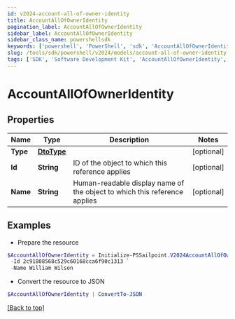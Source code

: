 ```yaml
---
id: v2024-account-all-of-owner-identity
title: AccountAllOfOwnerIdentity
pagination_label: AccountAllOfOwnerIdentity
sidebar_label: AccountAllOfOwnerIdentity
sidebar_class_name: powershellsdk
keywords: ['powershell', 'PowerShell', 'sdk', 'AccountAllOfOwnerIdentity', 'V2024AccountAllOfOwnerIdentity'] 
slug: /tools/sdk/powershell/v2024/models/account-all-of-owner-identity
tags: ['SDK', 'Software Development Kit', 'AccountAllOfOwnerIdentity', 'V2024AccountAllOfOwnerIdentity']
---
```



# AccountAllOfOwnerIdentity

## Properties

Name | Type | Description | Notes
------------ | ------------- | ------------- | -------------
**Type** | [**DtoType**](dto-type) |  | [optional] 
**Id** | **String** | ID of the object to which this reference applies | [optional] 
**Name** | **String** | Human-readable display name of the object to which this reference applies | [optional] 

## Examples

- Prepare the resource
```powershell
$AccountAllOfOwnerIdentity = Initialize-PSSailpoint.V2024AccountAllOfOwnerIdentity  -Type null `
 -Id 2c91808568c529c60168cca6f90c1313 `
 -Name William Wilson
```

- Convert the resource to JSON
```powershell
$AccountAllOfOwnerIdentity | ConvertTo-JSON
```


[[Back to top]](#) 

